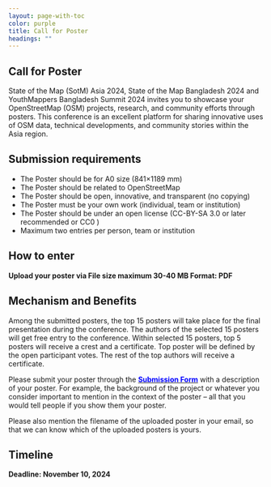 ```yaml
---
layout: page-with-toc
color: purple
title: Call for Poster
headings: ""
---
```


## Call for Poster

State of the Map (SotM) Asia 2024, State of the Map Bangladesh 2024 and YouthMappers Bangladesh Summit 2024 invites you to showcase your OpenStreetMap (OSM) projects, research, and community efforts through posters. This conference is an excellent platform for sharing innovative uses of OSM data, technical developments, and community stories within the Asia region.

## Submission requirements
* The Poster should be for A0 size (841×1189 mm)
* The Poster should be related to OpenStreetMap
* The Poster should be open, innovative, and transparent (no copying)
* The Poster must be your own work (individual, team or institution)
* The Poster should be under an open license (CC-BY-SA 3.0 or later recommended or CC0 )
* Maximum two entries per person, team or institution

## How to enter
**Upload your poster via
File size maximum 30-40 MB
Format: PDF**

## Mechanism and Benefits
Among the submitted posters, the top 15 posters will take place for the final presentation during the conference. The authors of the selected 15 posters will get free entry to the conference.
Within selected 15 posters, top 5 posters will receive a crest and a certificate. Top poster will be defined by the open participant votes. The rest of the top authors will receive a certificate.




Please submit your poster through the **[<font color="blue">Submission Form</font>](https://docs.google.com/forms/d/e/1FAIpQLSecv5i4VwMx5mmlgpfusUNLjVM97VLRoEbWOHZiMv8QX7pInQ/viewform)** with a description of your poster. For example, the background of the project or whatever you consider important to mention in the context of the poster – all that you would tell people if you show them your poster.

Please also mention the filename of the uploaded poster in your email, so that we can know which of the uploaded posters is yours.


## Timeline
**Deadline: November 10, 2024**
